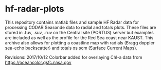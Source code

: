 # hf-radar-plots
This repository contains matlab files and sample HF Radar data for processing CODAR Seasonde data to radial and totals plots. These files are stored in .tuv, .suv, .ruv on the Central site (PORTUS) server but examples are included as well as the profile for the Red Sea coast near KAUST. This archive also allows for plotting a coastline map with radials (Bragg doppler sea-echo backscatter) and totals os scm (Surface Current Maps).

Revisions:
2017/10/12 Colorbar added for overlaying Chl-a data from https://oceancolor.gsfc.nasa.gov 

